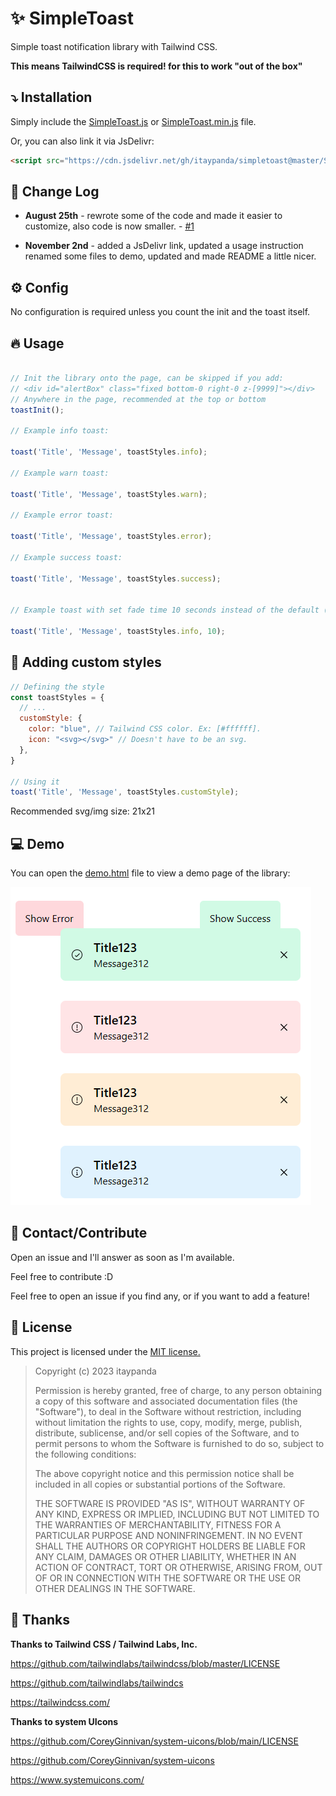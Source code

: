 # :sparkles: SimpleToast

Simple toast notification library with Tailwind CSS.

**This means TailwindCSS is required! for this to work "out of the box"**

## :arrow_heading_down: Installation

Simply include the [SimpleToast.js](./SimpleToast.js) or [SimpleToast.min.js](./SimpleToast.min.js) file.

Or, you can also link it via JsDelivr:
```html
<script src="https://cdn.jsdelivr.net/gh/itaypanda/simpletoast@master/SimpleToast.min.js"></script>
```

## :memo: Change Log

- **August 25th** -  rewrote some of the code and made it easier to customize, also code is now smaller. - [#1](https://github.com/itaypanda/SimpleToast/issues/1)

- **November 2nd** - added a JsDelivr link, updated a usage instruction renamed some files to demo, updated and made README a little nicer.

## :gear: Config

No configuration is required unless you count the init and the toast itself.

## :fire: Usage

```javascript

// Init the library onto the page, can be skipped if you add:
// <div id="alertBox" class="fixed bottom-0 right-0 z-[9999]"></div>
// Anywhere in the page, recommended at the top or bottom
toastInit();

// Example info toast:

toast('Title', 'Message', toastStyles.info);

// Example warn toast:

toast('Title', 'Message', toastStyles.warn);

// Example error toast:

toast('Title', 'Message', toastStyles.error);

// Example success toast:

toast('Title', 'Message', toastStyles.success);


// Example toast with set fade time 10 seconds instead of the default (7.5 seconds):

toast('Title', 'Message', toastStyles.info, 10);

```

## :wrench: Adding custom styles

```javascript
// Defining the style
const toastStyles = {
  // ...
  customStyle: {
    color: "blue", // Tailwind CSS color. Ex: [#ffffff].
    icon: "<svg></svg>" // Doesn't have to be an svg.
  },
}

// Using it
toast('Title', 'Message', toastStyles.customStyle);
```

Recommended svg/img size: 21x21

## :computer: Demo

You can open the [demo.html](./demo.html) file to view a demo page of the library:

![demonstration](demo.jpg)

## :wave: Contact/Contribute

Open an issue and I'll answer as soon as I'm available.

Feel free to contribute :D

Feel free to open an issue if you find any, or if you want to add a feature!

## :page_with_curl: License

This project is licensed under the [MIT license.](./LICENSE)

>Copyright (c) 2023 itaypanda
>
> Permission is hereby granted, free of charge, to any person obtaining a copy of this software and associated documentation files (the "Software"), to deal in the Software without restriction, including without limitation the rights to use, copy, modify, merge, publish, distribute, sublicense, and/or sell copies of the Software, and to permit persons to whom the Software is furnished to do so, subject to the following conditions:
>
> The above copyright notice and this permission notice shall be included in all copies or substantial portions of the Software.
>
> THE SOFTWARE IS PROVIDED "AS IS", WITHOUT WARRANTY OF ANY KIND, EXPRESS OR IMPLIED, INCLUDING BUT NOT LIMITED TO THE WARRANTIES OF MERCHANTABILITY, FITNESS FOR A PARTICULAR PURPOSE AND NONINFRINGEMENT. IN NO EVENT SHALL THE AUTHORS OR COPYRIGHT HOLDERS BE LIABLE FOR ANY CLAIM, DAMAGES OR OTHER LIABILITY, WHETHER IN AN ACTION OF CONTRACT, TORT OR OTHERWISE, ARISING FROM, OUT OF OR IN CONNECTION WITH THE SOFTWARE OR THE USE OR OTHER DEALINGS IN THE SOFTWARE.

## :blue_heart: Thanks

**Thanks to Tailwind CSS / Tailwind Labs, Inc.**

https://github.com/tailwindlabs/tailwindcss/blob/master/LICENSE

https://github.com/tailwindlabs/tailwindcs

https://tailwindcss.com/

**Thanks to system UIcons**

https://github.com/CoreyGinnivan/system-uicons/blob/main/LICENSE

https://github.com/CoreyGinnivan/system-uicons

https://www.systemuicons.com/
